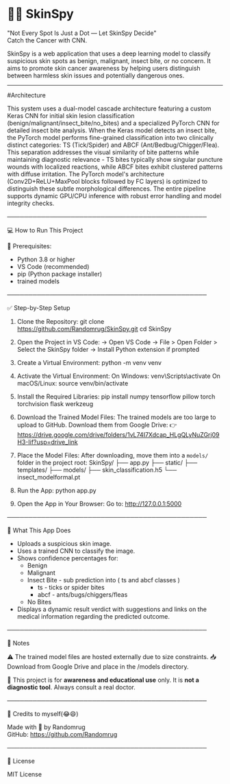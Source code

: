 # 🕵️‍♀️ SkinSpy

"Not Every Spot Is Just a Dot — Let SkinSpy Decide"  
Catch the Cancer with CNN.

SkinSpy is a web application that uses a deep learning model to classify suspicious skin spots as benign, malignant, insect bite, or no concern. It aims to promote skin cancer awareness by helping users distinguish between harmless skin issues and potentially dangerous ones.

_______________________________________________
#Architecture

This system uses a dual-model cascade architecture featuring a custom Keras CNN for initial skin lesion classification (benign/malignant/insect_bite/no_bites) and a specialized PyTorch CNN for detailed insect bite analysis. When the Keras model detects an insect bite, the PyTorch model performs fine-grained classification into two clinically distinct categories: TS (Tick/Spider) and ABCF (Ant/Bedbug/Chigger/Flea). This separation addresses the visual similarity of bite patterns while maintaining diagnostic relevance - TS bites typically show singular puncture wounds with localized reactions, while ABCF bites exhibit clustered patterns with diffuse irritation. The PyTorch model's architecture (Conv2D+ReLU+MaxPool blocks followed by FC layers) is optimized to distinguish these subtle morphological differences. The entire pipeline supports dynamic GPU/CPU inference with robust error handling and model integrity checks.

───────────────────────────────────────────────

💻 How to Run This Project

🧰 Prerequisites:
- Python 3.8 or higher
- VS Code (recommended)
- pip (Python package installer)
- trained models

───────────────────────────────────────────────

✅ Step-by-Step Setup

1. Clone the Repository:
   git clone https://github.com/Randomrug/SkinSpy.git
   cd SkinSpy

2. Open the Project in VS Code:
   → Open VS Code
   → File > Open Folder > Select the SkinSpy folder
   → Install Python extension if prompted

3. Create a Virtual Environment:
   python -m venv venv

4. Activate the Virtual Environment:
   On Windows:
     venv\Scripts\activate
   On macOS/Linux:
     source venv/bin/activate

5. Install the Required Libraries:
   pip install numpy tensorflow pillow torch torchvision flask werkzeug

6. Download the Trained Model Files:
   The trained models are too large to upload to GitHub.
   Download them from Google Drive:
   👉 https://drive.google.com/drive/folders/1vL74I7Xdcap_HLgQLyNuZGrj09H3-Iif?usp=drive_link 

7. Place the Model Files:
   After downloading, move them into a `models/` folder in the project root:
   SkinSpy/
   ├── app.py
   ├── static/
   ├── templates/
   ├── models/
       ├── skin_classification.h5
       └── insect_modelformal.pt

8. Run the App:
   python app.py

9. Open the App in Your Browser:
   Go to: http://127.0.0.1:5000

───────────────────────────────────────────────

🧠 What This App Does

- Uploads a suspicious skin image.
- Uses a trained CNN to classify the image.
- Shows confidence percentages for:
  - Benign
  - Malignant
  - Insect Bite - sub prediction into ( ts and abcf classes )
      - ts - ticks or spider bites
      - abcf - ants/bugs/chiggers/fleas 
  - No Bites
- Displays a dynamic result verdict with suggestions and links on the medical information regarding the predicted outcome.

───────────────────────────────────────────────

📝 Notes

⚠️ The trained model files are hosted externally due to size constraints.
📥 Download from Google Drive and place in the /models directory.

🧪 This project is for **awareness and educational use** only. It is **not a diagnostic tool**. Always consult a real doctor.

───────────────────────────────────────────────

🙌 Credits to myself(😂😄)

Made with 💜 by Randomrug  
GitHub: https://github.com/Randomrug

───────────────────────────────────────────────

📄 License

MIT License
